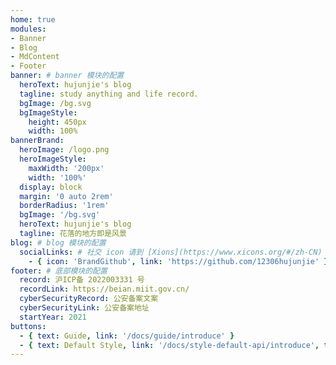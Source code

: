 ```yaml
---
home: true
modules:
- Banner
- Blog
- MdContent
- Footer
banner: # banner 模块的配置
  heroText: hujunjie's blog
  tagline: study anything and life record.
  bgImage: /bg.svg
  bgImageStyle:
    height: 450px
    width: 100%
bannerBrand: 
  heroImage: /logo.png 
  heroImageStyle:
    maxWidth: '200px'
    width: '100%'
  display: block
  margin: '0 auto 2rem'
  borderRadius: '1rem'
  bgImage: '/bg.svg'
  heroText: hujunjie's blog
  tagline: 花落的地方即是风景
blog: # blog 模块的配置
  socialLinks: # 社交 icon 请到 [Xions](https://www.xicons.org/#/zh-CN) 页面的 tabler 下获取，复制名称即可
    - { icon: 'BrandGithub', link: 'https://github.com/12306hujunjie' }
footer: # 底部模块的配置
  record: 沪ICP备 2022003331 号
  recordLink: https://beian.miit.gov.cn/
  cyberSecurityRecord: 公安备案文案
  cyberSecurityLink: 公安备案地址
  startYear: 2021
buttons:
  - { text: Guide, link: '/docs/guide/introduce' }
  - { text: Default Style, link: '/docs/style-default-api/introduce', type: 'plain' }
---
```

